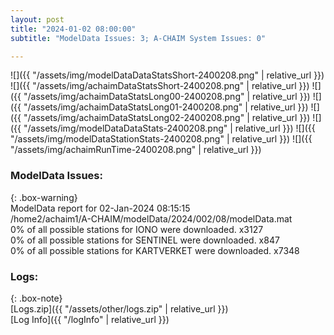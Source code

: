 ```yaml
---
layout: post
title: "2024-01-02 08:00:00"
subtitle: "ModelData Issues: 3; A-CHAIM System Issues: 0"

---
```


![]({{ "/assets/img/modelDataDataStatsShort-2400208.png" | relative_url }})
![]({{ "/assets/img/achaimDataStatsShort-2400208.png" | relative_url }})
![]({{ "/assets/img/achaimDataStatsLong00-2400208.png" | relative_url }})
![]({{ "/assets/img/achaimDataStatsLong01-2400208.png" | relative_url }})
![]({{ "/assets/img/achaimDataStatsLong02-2400208.png" | relative_url }})
![]({{ "/assets/img/modelDataDataStats-2400208.png" | relative_url }})
![]({{ "/assets/img/modelDataStationStats-2400208.png" | relative_url }})
![]({{ "/assets/img/achaimRunTime-2400208.png" | relative_url }})


### ModelData Issues:  
  
{: .box-warning}  
 ModelData report for 02-Jan-2024 08:15:15   
 /home2/achaim1/A-CHAIM/modelData/2024/002/08/modelData.mat   
 0% of all possible stations for IONO were downloaded. x3127   
 0% of all possible stations for SENTINEL were downloaded. x847   
 0% of all possible stations for KARTVERKET were downloaded. x7348   
  


### Logs:  
  
{: .box-note}  
[Logs.zip]({{ "/assets/other/logs.zip" | relative_url }})  
[Log Info]({{ "/logInfo" | relative_url }})  
